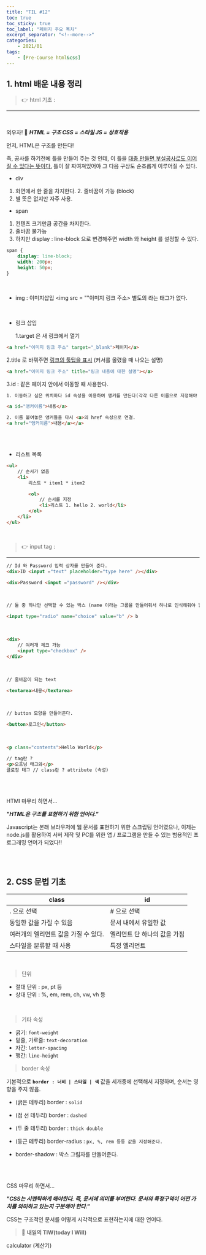```yaml
---
title: "TIL #12"
toc: true
toc_sticky: true
toc_label: "페이지 주요 목차"
excerpt_separator: "<!--more-->"
categories:
    - 2021/01
tags:
    - [Pre-Course html&css]
---
```


## 1. html 배운 내용 정리

> :point_right: html 기초 :
---

<br/>

외우자! :facepunch: **_HTML = 구조 CSS = 스타일 JS = 상호작용_**

먼저, HTML은 구조를 만든다!

즉, 공사를 하기전에 틀을 만들어 주는 것 인데, 이 틀을 <u>대충 만들면 부실공사로도 이어질 수 있다는 뜻이다.</u> 틀이 잘 짜여져있어야 그 다음 구상도 순조롭게 이루어질 수 있다.

-   div

1. 화면에서 한 줄을 차지한다. 2. 줄바꿈이 가능 (block)
2. 별 뜻은 없지만 자주 사용.
   <br/>

-   span

1. 컨텐츠 크기만큼 공간을 차지한다.
2. 줄바꿈 불가능
3. 하지만 display : line-block 으로 변경해주면 width 와 height 를 설정할 수 있다.

```css
span {
    display: line-block;
    width: 200px;
    height: 50px;
}
```

<br/>

-   img : 이미지삽입
    <img src = ""이미지 링크 주소>
    별도의 </img> 라는 태그가 없다.

<br/>

-   링크 삽입

    1.target 은 새 링크에서 열기

```html
<a href="이미지 링크 주소" target="_blank">페이지</a>
```

2.title 로 바꿔주면 <u>링크의 툴팁을 표시</u> (커서를 올렸을 때 나오는 설명)

```html
<a href="이미지 링크 주소" title="링크 내용에 대한 설명"></a>
```

3.id : 같은 페이지 안에서 이동할 때 사용한다.

```html
1. 이동하고 싶은 위치마다 id 속성을 이용하여 앵커를 만든다(각각 다른 이름으로 지정해야 함.)

<a id="앵커이름">내용</a>

2. 이름 붙여놓은 앵커들을 다시 <a>의 href 속성으로 연결.
<a href="앵커이름">내용</a></a>
```

<br/>
<br/>

-   리스트 목록

```html
<ul>
    // 순서가 없음
    <li>
        리스트 * item1 * item2

        <ol>
            // 순서를 지정
            <li>리스트 1. hello 2. world</li>
        </ol>
    </li>
</ul>
```

<br/>

> :point_right: input tag :
---

```html
// Id 와 Password 입력 상자를 만들어 준다.
<div>ID <input ="text" placeholder="type here" /></div>

<div>Password <input ="password" /></div>
```

<br/>

```html
// 둘 중 하나만 선택할 수 있는 박스 (name 이라는 그룹을 만들어줘서 하나로 인식해줘야 함) <input type="radio" name="choice" value="a" /> a

<input type="radio" name="choice" value="b" /> b
```

<br/>

```html
<div>
    // 여러개 체크 가능
    <input type="checkbox" />
</div>
```

<br/>

```html
// 줄바꿈이 되는 text

<textarea>내용</textarea>
```

<br/>

```html
// button 모양을 만들어준다.

<button>로그인</button>
```

<br/>

```html
<p class="contents">Hello World</p>

// tag란 ?
<p>오프닝 태그와</p>
클로징 태그 // class란 ? attribute (속성)
```

<br/>
<br/>

HTMl 마무리 하면서...

**_"HTML은 구조를 표현하기 위한 언어다."_**

Javascript는 본래 브라우저에 웹 문서를 표현하기 위한 스크립팅 언어였으나, 이제는 node.js를 활용하여 서버 제작 및 PC를 위한 앱 / 프로그램을 만들 수 있는 범용적인 프로그래밍 언어가 되었다!!

<br/>
<br/>

## 2. CSS 문법 기초

| class                                | id                           |
| ------------------------------------ | ---------------------------- |
| . 으로 선택                          | # 으로 선택                  |
| 동일한 값을 가질 수 있음             | 문서 내에서 유일한 값        |
| 여러개의 엘리먼트 값을 가질 수 있다. | 엘리먼트 단 하나의 값을 가짐 |
| 스타일을 분류할 때 사용              | 특정 엘리먼트                |

<br/>

> 단위

-   절대 단위 : px, pt 등
-   상대 단위 : %, em, rem, ch, vw, vh 등

<br/>

> 기타 속성

-   굵기: `font-weight`
-   밑줄, 가로줄: `text-decoration`
-   자간: `letter-spacing`
-   행간: `line-height`

> border 속성

기본적으로 **`border : 너비 | 스타일 | 색`** 값을 세개중에 선택해서 지정하며, 순서는 영향을 주지 않음.

-   (굵은 테두리) border :  `solid`
-   (점 선 테두리) border : `dashed`
-   (두 줄 테두리) border : `thick double`

-   (둥근 테두리) border-radius : `px, %, rem 등등 값을 지정해준다.`

-   border-shadow : 박스 그림자를 만들어준다.

<br/>
<br/>

CSS 마무리 하면서...

**_"CSS는 시멘틱하게 해야한다. 즉, 문서에 의미를 부여한다. 문서의 특정구역이 어떤 가치를 의미하고 있는지 구분해야 한다."_**

CSS는 구조적인 문서를 어떻게 시각적으로 표현하는지에 대한 언어다.

> :punch: **내일의 TIW(today I Will)**

calculator (계산기)
